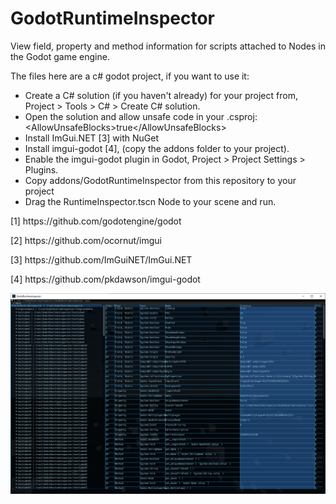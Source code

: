 # GodotRuntimeInspector

<p>
View field, property and method information for scripts attached to Nodes in the Godot game engine.
</p>

<p>
    The files here are a c# godot project, if you want to use it:
</p>

<ul>
    <li>
		Create a C# solution (if you haven't already) for your project from, Project > Tools > C# > Create C# solution.
    </li>
    <li>
		Open the solution and allow unsafe code in your .csproj: &lt;AllowUnsafeBlocks&gt;true&lt;/AllowUnsafeBlocks&gt;
    </li>
	<li>
		Install ImGui.NET [3] with NuGet
	</li>
    <li>
		Install imgui-godot [4], (copy the addons folder to your project).
    </li>
	<li>
		Enable the imgui-godot plugin in Godot, Project > Project Settings > Plugins.
    </li>
    <li>
		Copy addons/GodotRuntimeInspector from this repository to your project
	</li>
    <li>
		Drag the RuntimeInspector.tscn Node to your scene and run.
    </li>
</ul>

<p>[1] https://github.com/godotengine/godot </p>
<p>[2] https://github.com/ocornut/imgui </p>
<p>[3] https://github.com/ImGuiNET/ImGui.NET</p>
<p>[4] https://github.com/pkdawson/imgui-godot </p>

<img src="Untitled.png"
     alt="Screenshot"
     title="Screenshot"
/>